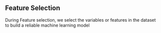 ## Feature Selection

During Feature selection, we select the variables or features in the dataset to build a reliable machine learning model
